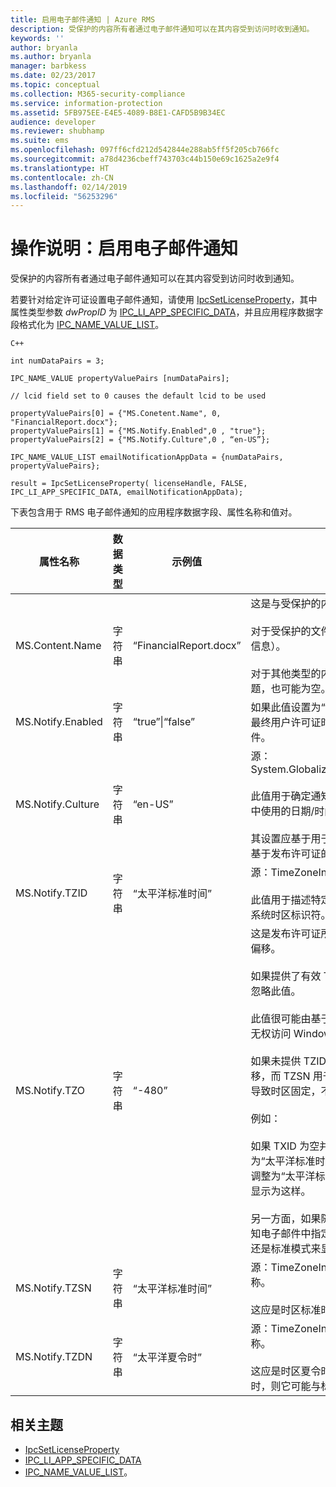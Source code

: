 ```yaml
---
title: 启用电子邮件通知 | Azure RMS
description: 受保护的内容所有者通过电子邮件通知可以在其内容受到访问时收到通知。
keywords: ''
author: bryanla
ms.author: bryanla
manager: barbkess
ms.date: 02/23/2017
ms.topic: conceptual
ms.collection: M365-security-compliance
ms.service: information-protection
ms.assetid: 5FB975EE-E4E5-4089-B8E1-CAFD5B9B34EC
audience: developer
ms.reviewer: shubhamp
ms.suite: ems
ms.openlocfilehash: 097ff6cfd212d542844e288ab5ff5f205cb766fc
ms.sourcegitcommit: a78d4236cbeff743703c44b150e69c1625a2e9f4
ms.translationtype: HT
ms.contentlocale: zh-CN
ms.lasthandoff: 02/14/2019
ms.locfileid: "56253296"
---
```

# <a name="how-to-enable-email-notification"></a>操作说明：启用电子邮件通知

受保护的内容所有者通过电子邮件通知可以在其内容受到访问时收到通知。

若要针对给定许可证设置电子邮件通知，请使用 [IpcSetLicenseProperty](https://msdn.microsoft.com/library/hh535271.aspx)，其中属性类型参数 *dwPropID* 为 [IPC\_LI\_APP\_SPECIFIC\_DATA](https://msdn.microsoft.com/library/hh535287.aspx)，并且应用程序数据字段格式化为 [IPC\_NAME\_VALUE\_LIST](https://msdn.microsoft.com/library/hh535277.aspx)。

    C++

    int numDataPairs = 3;

    IPC_NAME_VALUE propertyValuePairs [numDataPairs];

    // lcid field set to 0 causes the default lcid to be used

    propertyValuePairs[0] = {"MS.Conetent.Name", 0, "FinancialReport.docx"};
    propertyValuePairs[1] = {"MS.Notify.Enabled",0 , "true"};
    propertyValuePairs[2] = {"MS.Notify.Culture",0 , “en-US”};

    IPC_NAME_VALUE_LIST emailNotificationAppData = {numDataPairs, propertyValuePairs};

    result = IpcSetLicenseProperty( licenseHandle, FALSE, IPC_LI_APP_SPECIFIC_DATA, emailNotificationAppData);


下表包含用于 RMS 电子邮件通知的应用程序数据字段、属性名称和值对。


|属性名称 | 数据类型 | 示例值 | 注意 |
|--------------|-----------|---------------|-------|
|MS.Content.Name|字符串|“FinancialReport.docx”|这是与受保护的内容关联的标识符。<br><br> 对于受保护的文件，此值应是文件的名称（不包含任何路径信息）。<br><br> 对于其他类型的内容（如电子邮件），这可能是电子邮件的主题，也可能为空。|
|MS.Notify.Enabled|字符串|“true”&#124;“false”|如果此值设置为“true”，则当有人尝试使用发布许可证来获取最终用户许可证时，会向发布许可证所有者发送通知电子邮件。|
|MS.Notify.Culture|字符串|“en-US”| 源：System.Globalization.CultureInfo.CurrentUICulture.Name <br><br>此值用于确定通知电子邮件的本地化语言以及应在电子邮件中使用的日期/时间和数字格式设置。<br><br>其设置应基于用于创建发布许可证的计算机的用户设置，或基于发布许可证的所有者的首选区域性。|
|MS.Notify.TZID|字符串|“太平洋标准时间”|源：TimeZoneInfo.Local.Id - Windows 时区 ID。<br><br>此值用于描述特定时区及其特征的 Microsoft Windows 操作系统时区标识符。|
|MS.Notify.TZO|字符串|“-480”|这是发布许可证所有者的时区相对于 UTC 时间在分钟方面的偏移。<br><br>如果提供了有效 TZID 值，则会使用它指定的时区偏移，而忽略此值。<br><br>此值很可能由基于非 Windows 的发布平台使用，这些平台无权访问 Windows 操作系统时区 ID 值的列表。<br><br>如果未提供 TZID 值，则此值用于计算通知消息的时间偏移，而 TZSN 用于（与时区值无关）指示时区的名称。 这会导致时区固定，不会在夏令时适用时针对夏令时进行更新。<br><br>例如：<br><br>如果 TXID 为空并且 TZ0 设置为“-420”，而 TZSN 设置为“太平洋标准时间”，则通知电子邮件中显示的所有值都会调整为“太平洋标准时间”，即使夏令时当前已不再生效也会显示为这样。<br><br>另一方面，如果随 TZSN 和 TZDN 一起提供了 TZID，则通知电子邮件中指定的时间会基于日期和时间应以夏令时模式还是标准模式来显示而进行调整和显示。|
|MS.Notify.TZSN|字符串|“太平洋标准时间”|源：TimeZoneInfo.Local.StandardName - 标准时区名称。<br><br>这应是时区标准时区名称的本地化名称。|
|MS.Notify.TZDN|字符串|“太平洋夏令时”|源：TimeZoneInfo.Local.DaylightName - 夏令时时区名称。<br><br>这应是时区夏令时名称的本地化名称。 如果时区不支持夏令时，则它可能与标准名称相同。|

## <a name="related-topics"></a>相关主题

- [IpcSetLicenseProperty](https://msdn.microsoft.com/library/hh535271.aspx)
- [IPC\_LI\_APP\_SPECIFIC\_DATA](https://msdn.microsoft.com/library/hh535287.aspx)
- [IPC\_NAME\_VALUE\_LIST](https://msdn.microsoft.com/library/hh535277.aspx)。
